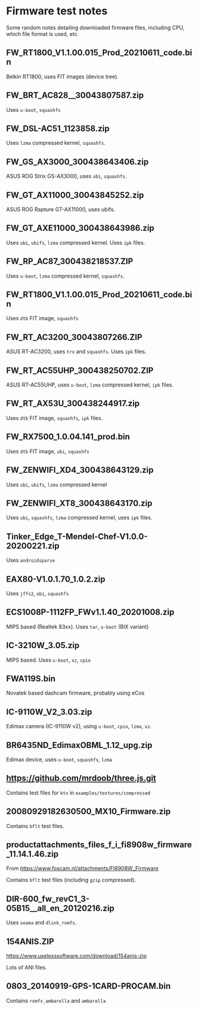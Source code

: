 # Firmware test notes

Some random notes detailing downloaded firmware files, including CPU, which
file format is used, etc.

## FW_RT1800_V1.1.00.015_Prod_20210611_code.bin

Belkin RT1800, uses FIT images (device tree).

## FW_BRT_AC828__30043807587.zip

Uses `u-boot`, `squashfs`

## FW_DSL-AC51_1123858.zip

Uses `lzma` compressed kernel, `squashfs`.

## FW_GS_AX3000_300438643406.zip

ASUS ROG Strix GS-AX3000, uses `ubi`, `squashfs`.

## FW_GT_AX11000_30043845252.zip

ASUS ROG Rapture GT-AX11000, uses ubifs.

## FW_GT_AXE11000_300438643986.zip

Uses `ubi`, `ubifs`, `lzma` compressed kernel. Uses `ipk` files.

## FW_RP_AC87_300438218537.ZIP

Uses `u-boot`, `lzma` compressed kernel, `squashfs`.

## FW_RT1800_V1.1.00.015_Prod_20210611_code.bin

Uses `dtb` FIT image, `squashfs`

## FW_RT_AC3200_30043807266.ZIP

ASUS RT-AC3200, uses `trx` and `squashfs`. Uses `ipk` files.

## FW_RT_AC55UHP_300438250702.ZIP

ASUS RT-AC55UHP, uses `u-boot`, `lzma` compressed kernel, `ipk` files.

## FW_RT_AX53U_300438244917.zip

Uses `dtb` FIT image, `squashfs`, `ipk` files.

## FW_RX7500_1.0.04.141_prod.bin

Uses `dtb` FIT image, `ubi`, `squashfs`

## FW_ZENWIFI_XD4_300438643129.zip

Uses `ubi`, `ubifs`, `lzma` compressed kernel

## FW_ZENWIFI_XT8_300438643170.zip

Uses `ubi`, `squashfs`, `lzma` compressed kernel, uses `ipk` files.

## Tinker_Edge_T-Mendel-Chef-V1.0.0-20200221.zip

Uses `androidsparse`

## EAX80-V1.0.1.70_1.0.2.zip

Uses `jffs2`, `ubi`, `squashfs`

## ECS1008P-1112FP_FWv1.1.40_20201008.zip

MIPS based (Realtek 83xx). Uses `tar`, `u-boot` (BIX variant)

## IC-3210W_3.05.zip

MIPS based. Uses `u-boot`, `xz`, `cpio`

## FWA119S.bin

Novatek based dashcam firmware, probably using eCos

## IC-9110W_V2_3.03.zip

Edimax camera (IC-9110W v2), using `u-boot`, `cpio`, `lzma`, `xz`.

## BR6435ND_EdimaxOBML_1.12_upg.zip

Edimax device, uses `u-boot`, `squashfs`, `lzma`

## https://github.com/mrdoob/three.js.git

Contains test files for `ktx` in `examples/textures/compressed`

## 20080929182630500_MX10_Firmware.zip

Contains `bflt` test files.

## productattachments_files_f_i_fi8908w_firmware_11.14.1.46.zip

From <https://www.foscam.nl/attachments/FI8908W_Firmware>

Contains `bflt` test files (including `gzip` compressed).

## DIR-600_fw_revC1_3-05B15__all_en_20120216.zip

Uses `seama` and `dlink_romfs`.

## 154ANIS.ZIP

<https://www.uselesssoftware.com/download/154anis-zip>

Lots of ANI files.

## 0803_20140919-GPS-1CARD-PROCAM.bin

Contains `romfs_ambarella` and `ambarella`
